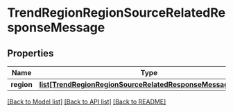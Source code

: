 # TrendRegionRegionSourceRelatedResponseMessage

## Properties
Name | Type | Description | Notes
------------ | ------------- | ------------- | -------------
**region** | [**list[TrendRegionRegionSourceRelatedResponseMessageRegion]**](TrendRegionRegionSourceRelatedResponseMessageRegion.md) |  | [optional] 

[[Back to Model list]](../README.md#documentation-for-models) [[Back to API list]](../README.md#documentation-for-api-endpoints) [[Back to README]](../README.md)


